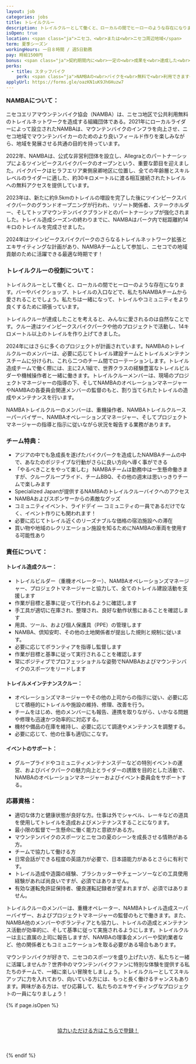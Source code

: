 ```yaml
---
layout: job
categories: jobs
title: トレイルクルー
description: トレイルクルーとして働くと、ローカルの間でヒーローのような存在になります。バーやバイクショップ、トレイルの入口などで、私たちNAMBAチームから愛されることでしょう。私たちは一緒になって、トレイルやコミュニティをより良くするために頑張っています。
isOpen: true
location: <span class="ja">ニセコ、<wbr>または<wbr>ニセコ周辺地域</span>
term: 夏季シーズン
workingHours: 一日８時間 / 週5日勤務
pay: 時給1500円
bonus: <span class="ja">契約期間内に<wbr>一定の<wbr>成果を<wbr>達成した<wbr>方に<wbr>成果報酬が<wbr>支給有り</span>
perks:
  - title: スタッフバイク
    perk: <span class="ja">NAMBAの<wbr>バイクを<wbr>無料で<wbr>利用できます</span>
applyUrl: https://forms.gle/oazKN1uK9Jh6Huzw7
---
```

<h3 style="margin-top:0;" id="about-namba"><span class="ja">NAMBAに<wbr>ついて<wbr>：</span></h3>

<span class="ja">ニセコエリアマウンテンバイク協会<wbr>（NAMBA）は、<wbr>ニセコ地区で<wbr>公共利用無料の<wbr>トレイルネットワークを<wbr>造成する<wbr>組織団体である。<wbr>2021年に<wbr>ローカルライダーに<wbr>よって<wbr>設立された<wbr>NAMBAは、<wbr>マウンテンバイクの<wbr>インフラを<wbr>向上させ、<wbr>ニセコ地域で<wbr>マウンテンバイカーの<wbr>ためのより<wbr>良い<wbr>フィールド作りを<wbr>楽しみながら、<wbr> 地域を<wbr>発展させる<wbr>共通の<wbr>目的を<wbr>持っています。</span>

<span class="ja">2022年、<wbr>NAMBAは、<wbr>公式な<wbr>非営利団体を<wbr>設立し、<wbr>Allegraとの<wbr>パートナーシップに<wbr>よる<wbr>ツインピークスバイクパークの<wbr>オープンと<wbr>いう、<wbr>重要な<wbr>節目を<wbr>迎えました。<wbr>バイクパークは<wbr>ヒラフエリア東側泉卿地区に<wbr>位置し、<wbr>全ての<wbr>年齢層と<wbr>スキルレベルの<wbr>ライダーに<wbr>適した、<wbr>約30キロメートルに<wbr>渡る<wbr>相互接続された<wbr>トレイルへの<wbr>無料アクセスを<wbr>提供しています。</span>

<span class="ja">2023年は、<wbr>新たに<wbr>約9.5kmの<wbr>トレイルの<wbr>増設を<wbr>完了した<wbr>後に<wbr>ツインピークスバイクパークの<wbr>グランドオープニングが<wbr>行われ、<wbr>リゾート関係者、<wbr>ステークホルダー、<wbr>そして<wbr>トップマウンテンバイクブランドとの<wbr>パートナーシップが<wbr>強化されました。<wbr>トレイル造成シーズンの<wbr>終わりまでに、<wbr>NAMBAは<wbr>パーク内で<wbr>総距離約14キロの<wbr>トレイルを<wbr>完成させました。</span>

<span class="ja">2024年は<wbr>ツインピークスバイクパークの<wbr>さらなる<wbr>トレイルネットワーク拡張と<wbr>エキサイティングな<wbr>計画が<wbr>あり、<wbr>NAMBAチームと<wbr>して<wbr>参加し、<wbr>ニセコでの<wbr>地域貢献の<wbr>ために<wbr>活躍できる<wbr>最適な<wbr>時期です！</span>

### <span class="ja">トレイルクルーの<wbr>役割に<wbr>ついて<wbr>：</span>

<span class="ja">トレイルクルーと<wbr>して<wbr>働くと、<wbr>ローカルの<wbr>間で<wbr>ヒーローのような<wbr>存在に<wbr>なります。<wbr>バーや<wbr>バイクショップ、<wbr>トレイルの<wbr>入口などで、<wbr>私たちNAMBAチームから<wbr>愛される<wbr>ことでしょう。<wbr>私たちは<wbr>一緒に<wbr>なって、<wbr>トレイルや<wbr>コミュニティを<wbr>より<wbr>良く<wbr>する<wbr>ために<wbr>頑張っています。</span>

<span class="ja">トレイルクルーが<wbr>達成した<wbr>ことを<wbr>考えると、<wbr>みんなに<wbr>愛されるのは<wbr>自然な<wbr>ことです。<wbr>クルー達は<wbr>ツインピークスバイクパークや<wbr>他の<wbr>プロジェクトで<wbr>活動し、<wbr>14キロメートル以上の<wbr>トレイルを<wbr>作り上げてきました。</span>

<span class="ja">2024年には<wbr>さらに<wbr>多くの<wbr>プロジェクトが<wbr>計画されています。<wbr>NAMBAの<wbr>トレイルクルーの<wbr>メンバーは、<wbr>必要に<wbr>応じて<wbr>トレイル建設チームと<wbr>トレイルメンテナンスチームに<wbr>分けられ、<wbr>これら<wbr>二つの<wbr>チーム間で<wbr>ローテーションします。<wbr>トレイル造成チームで<wbr>働く<wbr>際には、<wbr>主に<wbr>2人1組で、<wbr>世界クラスの<wbr>経験豊富な<wbr>トレイルビルダーや<wbr>機械操作者と<wbr>一緒に<wbr>働きます。<wbr>トレイルクルーメンバーは、<wbr>現場の<wbr>プロジェクトマネージャーの<wbr>指導の<wbr>下、<wbr>そして<wbr>NAMBAの<wbr>オペレーションマネージャーや<wbr>NAMBAの<wbr>各委員会関連メンバーの<wbr>監督のもと、<wbr>割り当てられた<wbr>トレイルの<wbr>造成や<wbr>メンテナンスを<wbr>行います。</span>

<span class="ja">NAMBAトレイルクルーの<wbr>メンバーは、<wbr>重機操作者、<wbr>NAMBAトレイルクルースーパーバイザー、<wbr>NAMBAオペレーションズマネージャー、<wbr>そして<wbr>プロジェクトマネージャーの<wbr>指導と<wbr>指示に<wbr>従いながら<wbr>状況を<wbr>報告する<wbr>業務が<wbr>あります。</span>

### チーム特典：

- <span class="ja">アジアの<wbr>中でも<wbr>急成長を<wbr>遂げた<wbr>バイクパークを<wbr>造成した<wbr>NAMBAチームの<wbr>中で、<wbr>あなたの<wbr>ポジテイブな<wbr>行動が<wbr>さらに<wbr>良い<wbr>方向へ<wbr>導く<wbr>事が<wbr>できる</span>
- <span class="ja">「やるべき<wbr>ことを<wbr>やって<wbr>楽しむ」 NAMBAチームは<wbr>勤務中は<wbr>一生懸命<wbr>働きますが、<wbr>クルーグループライド、<wbr>チームBBQ、<wbr>その<wbr>他の<wbr>週末は<wbr>思いっきりチームで<wbr>楽しみます</span>
- <span class="ja">Specialized Japanが<wbr>提供する<wbr>NAMBAの<wbr>トレイルクルーバイクへの<wbr>アクセス</span>
- <span class="ja">NAMBAおよびスポンサーからの<wbr>素敵な<wbr>グッズ</span>
- <span class="ja">コミュニティイベント、<wbr>ライドデイ — コミュニティの<wbr>一員であるだけでなく、<wbr>イベント作りにも<wbr>関われます！</span>
- <span class="ja">必要に<wbr>応じて<wbr>トレイル近くの<wbr>リーズナブルな<wbr>価格の<wbr>宿泊施設への<wbr>滞在</span>
- <span class="ja">買い物や<wbr>地域の<wbr>レクリエーション施設を<wbr>知る<wbr>ために<wbr>NAMBAの<wbr>車両を<wbr>使用する<wbr>可能性あり</span>

### <span class="ja">責任に<wbr>ついて<wbr>：</span>

#### トレイル造成クルー：

- <span class="ja">トレイルビルダー<wbr>（重機オペレーター）、<wbr>NAMBAオペレーションズマネージャー、<wbr>プロジェクトマネージャーと<wbr>協力して、<wbr>全ての<wbr>トレイル建設活動を<wbr>支援します</span>
- <span class="ja">作業が<wbr>目標と<wbr>基準に<wbr>従って<wbr>行われるように<wbr>確認します</span>
- <span class="ja">手工具が<wbr>適切に<wbr>在庫され、<wbr>整理され、<wbr>良好な<wbr>動作状態に<wbr>ある<wbr>ことを<wbr>確認します</span>
- <span class="ja">用具、<wbr>ツール、<wbr>および個人保護具<wbr>（PPE）の<wbr>管理します</span>
- <span class="ja">NAMBA、<wbr>倶知安町、<wbr>その<wbr>他の<wbr>土地関係者が<wbr>提出した<wbr>規則と<wbr>規制に<wbr>従います。</span>
- <span class="ja">必要に<wbr>応じて<wbr>ボランティアを<wbr>指導し監督します</span>
- <span class="ja">作業が<wbr>目標と<wbr>基準に<wbr>従って<wbr>実行される<wbr>ことを<wbr>確認します</span>
- <span class="ja">常に<wbr>ポジティブで<wbr>プロフェッショナルな<wbr>姿勢で<wbr>NAMBAおよびマウンテンバイクの<wbr>スポーツを<wbr>リードします</span>

#### トレイルメインテナンスクルー：

- <span class="ja">オペレーションズマネージャーや<wbr>その<wbr>他の<wbr>上司からの<wbr>指示に<wbr>従い、<wbr>必要に<wbr>応じて<wbr>積極的に<wbr>トレイルや<wbr>施設の<wbr>維持、<wbr>修理、<wbr>改善を<wbr>行う。</span>
- <span class="ja">チームを<wbr>はじめ、<wbr>他の<wbr>メンバーにも<wbr>報告、<wbr>連携を<wbr>取りながら、<wbr>いかなる<wbr>問題や<wbr>修理も<wbr>迅速かつ効率的に<wbr>対応する。</span>
- <span class="ja">機材や<wbr>備品の<wbr>在庫を<wbr>維持し、<wbr>必要に<wbr>応じて<wbr>調達や<wbr>メンテナンスを<wbr>調整する。</span>
- <span class="ja">必要に<wbr>応じて、<wbr>他の<wbr>仕事も<wbr>適切に<wbr>こなす。</span>

#### <span class="ja">イベントの<wbr>サポート：</span>

- <span class="ja">グループライドや<wbr>コミュニティメンテナンスデーなどの<wbr>特別イベントの<wbr>運営、<wbr>および<wbr>バイクパークの<wbr>魅力向上と<wbr>ライダーの<wbr>誘致を<wbr>目的と<wbr>した<wbr>活動で、<wbr>NAMBAの<wbr>オペレーションマネージャーおよびイベント委員会を<wbr>サポートする。</span>

### 応募資格：

- <span class="ja">適切な<wbr>体力と<wbr>健康状態が<wbr>良好な方。<wbr>仕事は<wbr>外で<wbr>シャベル、<wbr>レーキなどの<wbr>道具を<wbr>使用して<wbr>トレイルを<wbr>造成およびメンテナンスすることになります。</span>
- <span class="ja"><wbr>最小限の<wbr>監督で<wbr>一生懸命に<wbr>働く<wbr>能力と<wbr>意欲が<wbr>ある方。</span>
- <span class="ja">マウンテンバイクの<wbr>スポーツと<wbr>ニセコの<wbr>夏の<wbr>シーンを<wbr>成長させる<wbr>情熱が<wbr>ある方。</span>
- <span class="ja">チームで<wbr>協力して<wbr>働ける<wbr>方</span>
- <span class="ja">日常会話が<wbr>できる<wbr>程度の<wbr>英語力が<wbr>必要で、<wbr>日本語能力が<wbr>あるとさらに<wbr>有利です。</span>
- <span class="ja">トレイル造成や<wbr>造園の<wbr>経験、<wbr>ブラシカッターや<wbr>チェーンソーなどの<wbr>工具使用経験が<wbr>あれば<wbr>尚良いですが、<wbr>必須では<wbr>ありません。</span>
- <span class="ja">有効な<wbr>運転免許証保持者、<wbr>優良運転記録者が<wbr>望まれますが、<wbr>必須では<wbr>ありません。</span>

<span class="ja">トレイルクルーの<wbr>メンバーは、<wbr>重機オペレーター、<wbr>NAMBAトレイル造成スーパーバイザー、<wbr>およびプロジェクトマネージャーの<wbr>監督のもとで<wbr>働きます。<wbr>また、<wbr>NAMBA他の<wbr>メンバーや<wbr>ボランティアとも<wbr>協力し、<wbr>トレイルの<wbr>造成と<wbr>メンテナンス活動が<wbr>効率的に、<wbr>そして<wbr>基準に<wbr>従って<wbr>実施されるようにします。<wbr>トレイルクルーは<wbr>主に<wbr>直属の<wbr>上司に<wbr>報告しますが、<wbr>NAMBAの<wbr>理事会メンバーや<wbr>契約業者など、<wbr>他の<wbr>関係者とも<wbr>コミュニケーションを<wbr>取る<wbr>必要が<wbr>ある<wbr>場合も<wbr>あります。</span>

<span class="ja">マウンテンバイクが<wbr>好きで、<wbr>ニセコの<wbr>スポーツを<wbr>盛り上げたい方、<wbr>私たちと<wbr>一緒に<wbr>活躍しませんか？<wbr>世界中の<wbr>マウンテンバイクファンに<wbr>特別な<wbr>体験を<wbr>提供する<wbr>私たちの<wbr>チームで、<wbr>一緒に<wbr>楽しい<wbr>冒険を<wbr>しましょう。<wbr>トレイルクルーと<wbr>して<wbr>スキルアップに<wbr>力を<wbr>入れており、<wbr>向いている<wbr>方には、<wbr>もっと<wbr>長く<wbr>働ける<wbr>チャンスも<wbr>あります。<wbr>興味が<wbr>ある<wbr>方は、<wbr>ぜひ応募して、<wbr>私たちの<wbr>エキサイティングな<wbr>プロジェクトの<wbr>一員に<wbr>なりましょう！</span>

{% if page.isOpen %}
<div style="text-align:center; margin:50px 0;">
  <a class="btn btn-primary" href="{{- page.applyUrl -}}" target="_blank"><span class="ja">協力いただける<wbr>方は<wbr>こちらで<wbr>登録！</span></a>
</div>
{% endif %}
